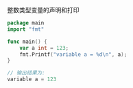 
整数类型变量的声明和打印

```go
package main
import "fmt"

func main() {
    var a int = 123;
    fmt.Printf("variable a = %d\n", a);
}

// 输出结果为:
variable a = 123
```
